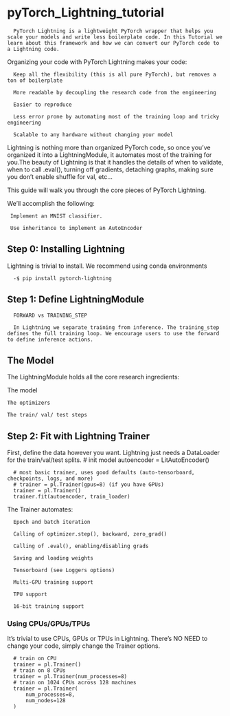 # pyTorch_Lightning_tutorial
      PyTorch Lightning is a lightweight PyTorch wrapper that helps you scale your models and write less boilerplate code. In this Tutorial we learn about this framework and how we can convert our PyTorch code to a Lightning code.
   Organizing your code with PyTorch Lightning makes your code:

      Keep all the flexibility (this is all pure PyTorch), but removes a ton of boilerplate

      More readable by decoupling the research code from the engineering

      Easier to reproduce

      Less error prone by automating most of the training loop and tricky engineering

      Scalable to any hardware without changing your model

Lightning is nothing more than organized PyTorch code, so once you’ve organized it into a LightningModule, it automates most of the training for you.The beauty of Lightning is that it handles the details of when to validate, when to call .eval(), turning off gradients, detaching graphs, making sure you don’t enable shuffle for val, etc…



This guide will walk you through the core pieces of PyTorch Lightning.

   We’ll accomplish the following:

     Implement an MNIST classifier.

     Use inheritance to implement an AutoEncoder
     
     
##  Step 0: Installing Lightning
  Lightning is trivial to install. We recommend using conda environments

      
      -$ pip install pytorch-lightning
## Step 1: Define LightningModule
      FORWARD vs TRAINING_STEP

      In Lightning we separate training from inference. The training_step defines the full training loop. We encourage users to use the forward to define inference actions.
## The Model
The LightningModule holds all the core research ingredients:

  The model

    The optimizers

    The train/ val/ test steps
## Step 2: Fit with Lightning Trainer
   First, define the data however you want. Lightning just needs a DataLoader for the train/val/test splits.
      # init model
      autoencoder = LitAutoEncoder()

      # most basic trainer, uses good defaults (auto-tensorboard, checkpoints, logs, and more)
      # trainer = pl.Trainer(gpus=8) (if you have GPUs)
      trainer = pl.Trainer()
      trainer.fit(autoencoder, train_loader)
      
   The Trainer automates:

      Epoch and batch iteration

      Calling of optimizer.step(), backward, zero_grad()

      Calling of .eval(), enabling/disabling grads

      Saving and loading weights

      Tensorboard (see Loggers options)

      Multi-GPU training support

      TPU support

      16-bit training support
      
 ### Using CPUs/GPUs/TPUs
   It’s trivial to use CPUs, GPUs or TPUs in Lightning. There’s NO NEED to change your code, simply change the Trainer options.

      # train on CPU
      trainer = pl.Trainer()
      # train on 8 CPUs
      trainer = pl.Trainer(num_processes=8)
      # train on 1024 CPUs across 128 machines
      trainer = pl.Trainer(
          num_processes=8,
          num_nodes=128
      )
